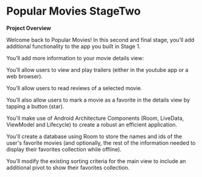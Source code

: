 # Popular Movies StageTwo

**Project Overview**

Welcome back to Popular Movies! In this second and final stage, you’ll add additional functionality to the app you built in Stage 1.

You’ll add more information to your movie details view:



You’ll allow users to view and play trailers (either in the youtube app or a web browser).

You’ll allow users to read reviews of a selected movie.

You’ll also allow users to mark a movie as a favorite in the details view by tapping a button (star).

You'll make use of Android Architecture Components (Room, LiveData, ViewModel and Lifecycle) to create a robust an efficient application.

You'll create a database using Room to store the names and ids of the user's favorite movies (and optionally, the rest of the information needed to display their favorites collection while offline).

You’ll modify the existing sorting criteria for the main view to include an additional pivot to show their favorites collection.

